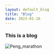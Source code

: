 ```yaml
---
layout: default_blog
title: "Blog"
date: 2023-01-16
---
```

### This is a blog

![Peng_marathon](https://github.com/peng-ju/peng-ju.github.io/blog/img/Peng_marathon)
